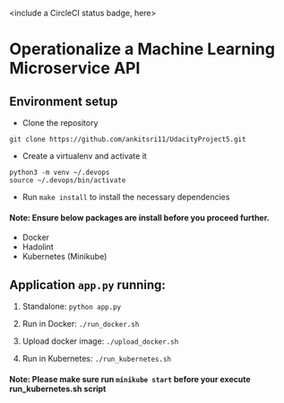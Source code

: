 <include a CircleCI status badge, here>

# Operationalize a Machine Learning Microservice API

## Environment setup

* Clone the repository

```
git clone https://github.com/ankitsri11/UdacityProject5.git
```

* Create a virtualenv and activate it

```
python3 -m venv ~/.devops
source ~/.devops/bin/activate
```
* Run `make install` to install the necessary dependencies

#### Note: Ensure below packages are install before you proceed further.

  - Docker
  - Hadolint
  - Kubernetes (Minikube)

## Application `app.py` running:

1. Standalone:  `python app.py`
2. Run in Docker:  `./run_docker.sh`
3. Upload docker image: `./upload_docker.sh`

3. Run in Kubernetes:  `./run_kubernetes.sh`

#### Note: Please make sure run `minikube start` before your execute run_kubernetes.sh script
